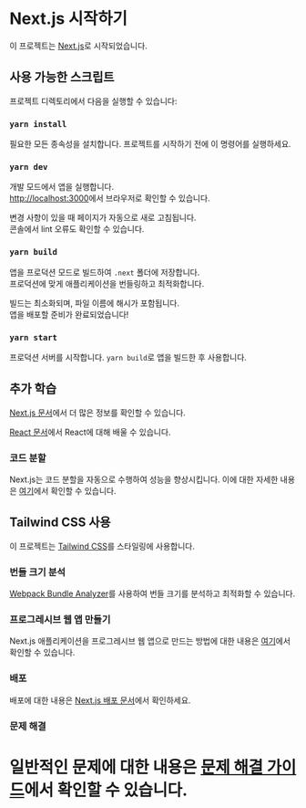 
# Next.js 시작하기

이 프로젝트는 [Next.js](https://nextjs.org/)로 시작되었습니다.

## 사용 가능한 스크립트

프로젝트 디렉토리에서 다음을 실행할 수 있습니다:

### `yarn install`

필요한 모든 종속성을 설치합니다. 프로젝트를 시작하기 전에 이 명령어를 실행하세요.

### `yarn dev`

개발 모드에서 앱을 실행합니다.\
[http://localhost:3000](http://localhost:3000)에서 브라우저로 확인할 수 있습니다.

변경 사항이 있을 때 페이지가 자동으로 새로 고침됩니다.\
콘솔에서 lint 오류도 확인할 수 있습니다.

### `yarn build`

앱을 프로덕션 모드로 빌드하여 `.next` 폴더에 저장합니다.\
프로덕션에 맞게 애플리케이션을 번들링하고 최적화합니다.

빌드는 최소화되며, 파일 이름에 해시가 포함됩니다.\
앱을 배포할 준비가 완료되었습니다! 

### `yarn start`

프로덕션 서버를 시작합니다. `yarn build`로 앱을 빌드한 후 사용합니다.

## 추가 학습

[Next.js 문서](https://nextjs.org/docs)에서 더 많은 정보를 확인할 수 있습니다.

[React 문서](https://reactjs.org/)에서 React에 대해 배울 수 있습니다.

### 코드 분할

Next.js는 코드 분할을 자동으로 수행하여 성능을 향상시킵니다. 이에 대한 자세한 내용은 [여기](https://nextjs.org/docs/advanced-features/code-splitting)에서 확인할 수 있습니다.

## Tailwind CSS 사용

이 프로젝트는 [Tailwind CSS](https://tailwindcss.com/)를 스타일링에 사용합니다. 

### 번들 크기 분석

[Webpack Bundle Analyzer](https://github.com/webpack-contrib/webpack-bundle-analyzer)를 사용하여 번들 크기를 분석하고 최적화할 수 있습니다.

### 프로그레시브 웹 앱 만들기

Next.js 애플리케이션을 프로그레시브 웹 앱으로 만드는 방법에 대한 내용은 [여기](https://nextjs.org/docs/advanced-features/service-workers)에서 확인할 수 있습니다.

### 배포

배포에 대한 내용은 [Next.js 배포 문서](https://nextjs.org/docs/deployment)에서 확인하세요.

### 문제 해결

일반적인 문제에 대한 내용은 [문제 해결 가이드](https://nextjs.org/docs/errors)에서 확인할 수 있습니다.
=======
